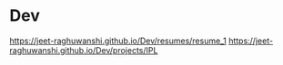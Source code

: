 # Dev
https://jeet-raghuwanshi.github.io/Dev/resumes/resume_1
https://jeet-raghuwanshi.github.io/Dev/projects/IPL
